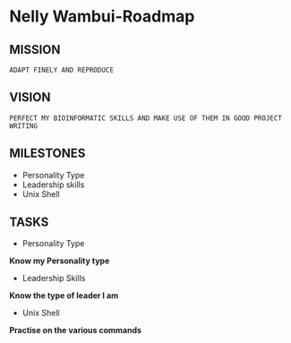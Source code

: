 # Nelly Wambui-Roadmap

## MISSION

```
ADAPT FINELY AND REPRODUCE
```

## VISION

```
PERFECT MY BIOINFORMATIC SKILLS AND MAKE USE OF THEM IN GOOD PROJECT WRITING
```

## MILESTONES

* Personality Type
* Leadership skills
* Unix Shell


## TASKS
 
 * Personality Type
  
  **Know my Personality type**
 * Leadership Skills
  
  **Know the type of leader I am**
 * Unix Shell
  
  **Practise on the various commands**
 
